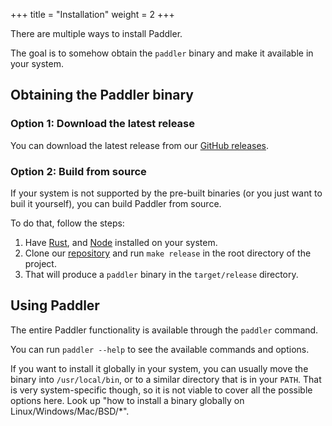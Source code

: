 +++
title = "Installation"
weight = 2
+++

There are multiple ways to install Paddler. 

The goal is to somehow obtain the `paddler` binary and make it available in your system.

## Obtaining the Paddler binary

### Option 1: Download the latest release

You can download the latest release from our [GitHub releases](https://github.com/intentee/paddler/releases).

### Option 2: Build from source

If your system is not supported by the pre-built binaries (or you just want to buil it yourself), you can build Paddler from source.

To do that, follow the steps:

1. Have [Rust](https://www.rust-lang.org/), and [Node](https://nodejs.org/en) installed on your system.
2. Clone our [repository](https://github.com/intentee/paddler) and run `make release` in the root directory of the project.
3. That will produce a `paddler` binary in the `target/release` directory.

## Using Paddler

The entire Paddler functionality is available through the `paddler` command.

You can run `paddler --help` to see the available commands and options.

If you want to install it globally in your system, you can usually move the binary into `/usr/local/bin`, or to a
similar directory that is in your `PATH`. That is very system-specific though, so it is not viable to cover all the
possible options here. Look up "how to install a binary globally on Linux/Windows/Mac/BSD/*".
